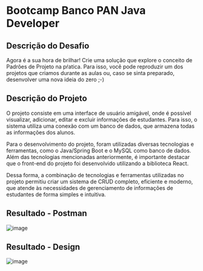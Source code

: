 
# Bootcamp Banco PAN Java Developer
## Descrição do Desafio
Agora é a sua hora de brilhar! Crie uma solução que explore o conceito de Padrões de Projeto na pŕatica. Para isso, você pode reproduzir um dos projetos que criamos durante as aulas ou, caso se sinta preparado, desenvolver uma nova ideia do zero ;-)

## Descrição do Projeto
O projeto consiste em uma interface de usuário amigável, onde é possível visualizar, adicionar, editar e excluir informações de estudantes. Para isso, o sistema utiliza uma conexão com um banco de dados, que armazena todas as informações dos alunos.

Para o desenvolvimento do projeto, foram utilizadas diversas tecnologias e ferramentas, como o Java/Spring Boot e o MySQL como banco de dados. Além das tecnologias mencionadas anteriormente, é importante destacar que o front-end do projeto foi desenvolvido utilizando a biblioteca React.  

Dessa forma, a combinação de tecnologias e ferramentas utilizadas no projeto permitiu criar um sistema de CRUD completo, eficiente e moderno, que atende às necessidades de gerenciamento de informações de estudantes de forma simples e intuitiva.

## Resultado - Postman
![image](https://user-images.githubusercontent.com/62121038/232629779-780d3be4-911e-4f35-98ca-1f66380f42ab.png)

## Resultado - Design
![image](https://user-images.githubusercontent.com/62121038/232629859-72ddf480-fb10-4adb-81e3-602255d7fad4.png)
